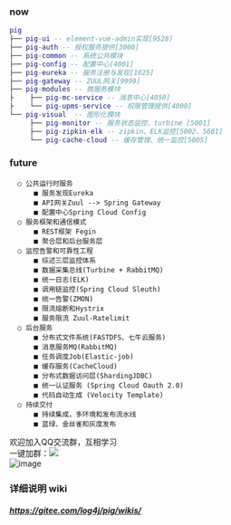  ### now
``` lua
pig
├── pig-ui -- element-vue-admin实现[9528]
├── pig-auth -- 授权服务提供[3000]
├── pig-common -- 系统公共模块 
├── pig-config -- 配置中心[4001]
├── pig-eureka -- 服务注册与发现[1025]
├── pig-gateway -- ZUUL网关[9999]
├── pig-modules -- 微服务模块
├    ├── pig-mc-service -- 消息中心[4050]
├    └── pig-upms-service -- 权限管理提供[4000]
└── pig-visual  -- 图形化模块 
     ├── pig-monitor -- 服务状态监控、turbine [5001]
     ├── pig-zipkin-elk -- zipkin、ELK监控[5002、5601]
     └── pig-cache-cloud -- 缓存管理、统一监控[5005]
```
###  future
```
  ○ 公共运行时服务
      ■ 服务发现Eureka
      ■ API网关Zuul --> Spring Gateway
      ■ 配置中心Spring Cloud Config
  ○ 服务框架和通信模式
      ■ REST框架 Fegin
      ■ 聚合层和后台服务层
  ○ 监控告警和可靠性工程
      ■ 综述三层监控体系
      ■ 数据采集总线(Turbine + RabbitMQ)
      ■ 统一日志(ELK)
      ■ 调用链监控(Spring Cloud Sleuth)
      ■ 统一告警(ZMON)
      ■ 限流熔断和Hystrix
      ■ 服务限流 Zuul-Ratelimit
  ○ 后台服务
      ■ 分布式文件系统(FASTDFS、七牛云服务)
      ■ 消息服务MQ(RabbitMQ)
      ■ 任务调度Job(Elastic-job)
      ■ 缓存服务(CacheCloud)
      ■ 分布式数据访问层(ShardingJDBC)
      ■ 统一认证服务 (Spring Cloud Oauth 2.0)
      ■ 代码自动生成 (Velocity Template)
  ○ 持续交付
      ■ 持续集成，多环境和发布流水线
      ■ 蓝绿、金丝雀和灰度发布
```  
欢迎加入QQ交流群，互相学习  
一键加群：<a target="_blank" href="https://jq.qq.com/?_wv=1027&k=5zWEvg5"><img border="0" src="//pub.idqqimg.com/wpa/images/group.png"></a>  
![image](http://oss.wjg95.cn/pig_qq_qun.png)

### 详细说明 wiki
##### https://gitee.com/log4j/pig/wikis/ 